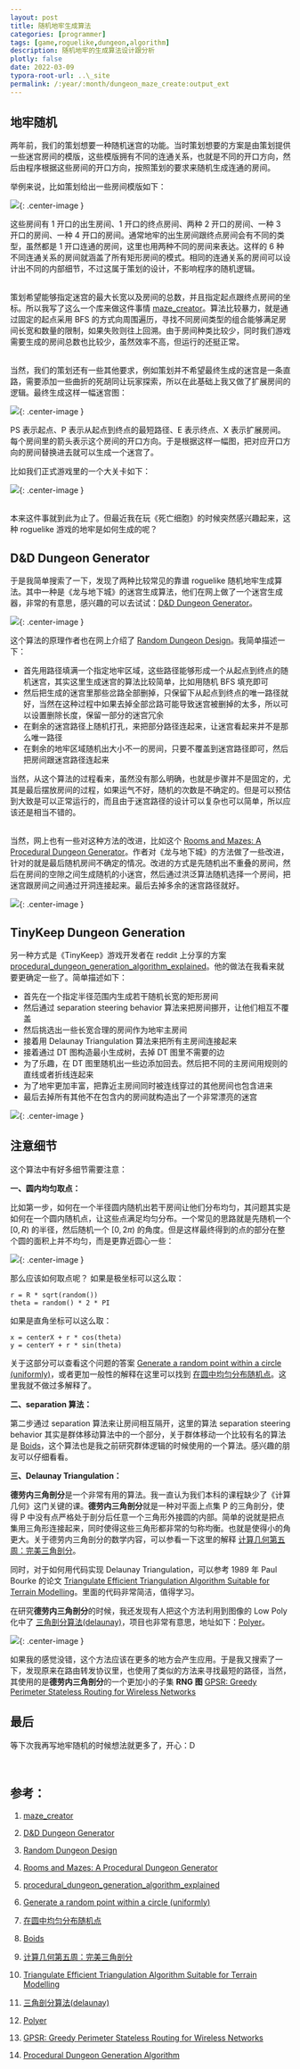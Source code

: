 ```yaml
---
layout: post
title: 随机地牢生成算法
categories: [programmer]
tags: [game,roguelike,dungeon,algorithm]
description: 随机地牢的生成算法设计跟分析
plotly: false
date: 2022-03-09
typora-root-url: ..\_site
permalink: /:year/:month/dungeon_maze_create:output_ext
---
```


地牢随机
-----

两年前，我们的策划想要一种随机迷宫的功能。当时策划想要的方案是由策划提供一些迷宫房间的模版，这些模版拥有不同的连通关系，也就是不同的开口方向，然后由程序根据这些房间的开口方向，按照策划的要求来随机生成连通的房间。

举例来说，比如策划给出一些房间模版如下：

![](/../assets/posts/QQ%E6%88%AA%E5%9B%BE20220309204913.png){: .center-image }

这些房间有 1 开口的出生房间、1 开口的终点房间、两种 2 开口的房间、一种 3 开口的房间、一种 4 开口的房间。通常地牢的出生房间跟终点房间会有不同的类型，虽然都是 1 开口连通的房间，这里也用两种不同的房间来表达。这样的 6 种不同连通关系的房间就涵盖了所有矩形房间的模式。相同的连通关系的房间可以设计出不同的内部细节，不过这属于策划的设计，不影响程序的随机逻辑。

\
策划希望能够指定迷宫的最大长宽以及房间的总数，并且指定起点跟终点房间的坐标。所以我写了这么一个库来做这件事情 [maze_creator](https://github.com/rangercyh/maze_creator)。算法比较暴力，就是通过固定的起点采用 BFS 的方式向周围遍历，寻找不同房间类型的组合能够满足房间长宽和数量的限制，如果失败则往上回溯。由于房间种类比较少，同时我们游戏需要生成的房间总数也比较少，虽然效率不高，但运行的还挺正常。

\
当然，我们的策划还有一些其他要求，例如策划并不希望最终生成的迷宫是一条直路，需要添加一些曲折的死胡同让玩家探索，所以在此基础上我又做了扩展房间的逻辑。最终生成这样一幅迷宫图：

![](/../assets/posts/QQ%E6%88%AA%E5%9B%BE20220309210146.png){: .center-image }

PS 表示起点、P 表示从起点到终点的最短路径、E 表示终点、X 表示扩展房间。每个房间里的箭头表示这个房间的开口方向。于是根据这样一幅图，把对应开口方向的房间替换进去就可以生成一个迷宫了。

比如我们正式游戏里的一个大关卡如下：

![](/../assets/posts/QQ%E6%88%AA%E5%9B%BE20220309211542.png){: .center-image }

\
本来这件事就到此为止了。但最近我在玩《死亡细胞》的时候突然感兴趣起来，这种 roguelike 游戏的地牢是如何生成的呢？

D&D Dungeon Generator
-----

于是我简单搜索了一下，发现了两种比较常见的靠谱 roguelike 随机地牢生成算法。其中一种是《龙与地下城》的迷宫生成算法，他们在网上做了一个迷宫生成器，非常的有意思，感兴趣的可以去试试：[D&D Dungeon Generator](https://www.myth-weavers.com/generate_dungeon.php)。

![](/../assets/posts/QQ%E6%88%AA%E5%9B%BE20220309221359.png){: .center-image }

这个算法的原理作者也在网上介绍了 [Random Dungeon Design](http://web.archive.org/web/20080203123815/www.aarg.net/~minam/dungeon_design.html)。我简单描述一下：

+ 首先用路径填满一个指定地牢区域，这些路径能够形成一个从起点到终点的随机迷宫，其实这里生成迷宫的算法比较简单，比如用随机 BFS 填充即可
+ 然后把生成的迷宫里那些岔路全部删掉，只保留下从起点到终点的唯一路径就好，当然在这种过程中如果去掉全部岔路可能导致迷宫被删掉的太多，所以可以设置删除长度，保留一部分的迷宫冗余
+ 在剩余的迷宫路径上随机打孔，来把部分路径连起来，让迷宫看起来并不是那么唯一路径
+ 在剩余的地牢区域随机出大小不一的房间，只要不覆盖到迷宫路径即可，然后把房间跟迷宫路径连起来

当然，从这个算法的过程看来，虽然没有那么明确，也就是步骤并不是固定的，尤其是最后摆放房间的过程，如果运气不好，随机的次数是不确定的。但是可以预估到大致是可以正常运行的，而且由于迷宫路径的设计可以复杂也可以简单，所以应该还是相当不错的。

\
当然，网上也有一些对这种方法的改进，比如这个 [Rooms and Mazes: A Procedural Dungeon Generator](http://journal.stuffwithstuff.com/2014/12/21/rooms-and-mazes/)。作者对《龙与地下城》的方法做了一些改进，针对的就是最后随机房间不确定的情况。改进的方式是先随机出不重叠的房间，然后在房间的空隙之间生成随机的小迷宫，然后通过洪泛算法随机选择一个房间，把迷宫跟房间之间通过开洞连接起来。最后去掉多余的迷宫路径就好。

![](/../assets/posts/QQ%E6%88%AA%E5%9B%BE20220309221518.png){: .center-image }

TinyKeep Dungeon Generation
------

另一种方式是《TinyKeep》游戏开发者在 reddit 上分享的方案 [procedural_dungeon_generation_algorithm_explained](https://www.reddit.com/r/gamedev/comments/1dlwc4/procedural_dungeon_generation_algorithm_explained/)。他的做法在我看来就要更确定一些了。简单描述如下：

+ 首先在一个指定半径范围内生成若干随机长宽的矩形房间
+ 然后通过 separation steering behavior 算法来把房间挪开，让他们相互不覆盖
+ 然后挑选出一些长宽合理的房间作为地牢主房间
+ 接着用 Delaunay Triangulation 算法来把所有主房间连接起来
+ 接着通过 DT 图构造最小生成树，去掉 DT 图里不需要的边
+ 为了乐趣，在 DT 图里随机出一些边添加回去。然后把不同的主房间用规则的直线或者折线连起来
+ 为了地牢更加丰富，把靠近主房间同时被连线穿过的其他房间也包含进来
+ 最后去掉所有其他不在包含内的房间就构造出了一个非常漂亮的迷宫

![](/../assets/posts/GKO8EUG.gif){: .center-image }

注意细节
-----

这个算法中有好多细节需要注意：

**一、圆内均匀取点：**

比如第一步，如何在一个半径圆内随机出若干房间让他们分布均匀，其问题其实是如何在一个圆内随机点，让这些点满足均匀分布。一个常见的思路就是先随机一个 $[0,R)$ 的半径，然后随机一个 $[0, 2π)$ 的角度。但是这样最终得到的点的部分在整个圆的面积上并不均匀，而是更靠近圆心一些：

![](/../assets/posts/QQ%E6%88%AA%E5%9B%BE20220309222311.png){: .center-image }

那么应该如何取点呢？
如果是极坐标可以这么取：
```
r = R * sqrt(random())
theta = random() * 2 * PI
```
如果是直角坐标可以这么取：
```
x = centerX + r * cos(theta)
y = centerY + r * sin(theta)
```

关于这部分可以查看这个问题的答案 [Generate a random point within a circle (uniformly)](https://stackoverflow.com/questions/5837572/generate-a-random-point-within-a-circle-uniformly)，或者更加一般性的解释在这里可以找到 [在圆中均匀分布随机点](https://zhuanlan.zhihu.com/p/447898464)。这里我就不做过多解释了。

**二、separation 算法：**

第二步通过 separation 算法来让房间相互隔开，这里的算法 separation steering behavior 其实是群体移动算法中的一个部分，关于群体移动一个比较有名的算法是 [Boids](https://www.red3d.com/cwr/boids/)，这个算法也是我之前研究群体逻辑的时候使用的一个算法。感兴趣的朋友可以仔细看看。

**三、Delaunay Triangulation：**

**德劳内三角剖分**是一个非常有用的算法。我一直认为我们本科的课程缺少了《计算几何》这门关键的课。**德劳内三角剖分**就是一种对平面上点集 P 的三角剖分，使得 P 中没有点严格处于剖分后任意一个三角形外接圆的内部。简单的说就是把点集用三角形连接起来，同时使得这些三角形都非常的匀称均衡。也就是使得小的角更大。关于德劳内三角剖分的数学内容，可以参看一下这里的解释 [计算几何第五周：完美三角剖分](https://zhuanlan.zhihu.com/p/34158974)。

同时，对于如何用代码实现 Delaunay Triangulation，可以参考 1989 年 Paul Bourke 的论文 [Triangulate Efficient Triangulation Algorithm Suitable for Terrain Modelling](http://paulbourke.net/papers/triangulate/)。里面的代码非常简洁，值得学习。

在研究**德劳内三角剖分**的时候，我还发现有人把这个方法利用到图像的 Low Poly 化中了 [三角剖分算法(delaunay)](https://www.cnblogs.com/zhiyishou/p/4430017.html)，项目也非常有意思，地址如下：[Polyer](https://github.com/zhiyishou/polyer)。

![](/../assets/posts/160856040734806.jpg){: .center-image }

如果我的感觉没错，这个方法应该在更多的地方会产生应用。于是我又搜索了一下，发现原来在路由转发协议里，也使用了类似的方法来寻找最短的路径，当然，其使用的是**德劳内三角剖分**的一个更加小的子集 **RNG 图** [GPSR: Greedy Perimeter Stateless Routing for Wireless Networks](http://www.eecs.harvard.edu/~htk/publication/2000-mobi-karp-kung.pdf)

最后
-----

等下次我再写地牢随机的时候想法就更多了，开心：D

<br>

参考：
------

1. [maze_creator](https://github.com/rangercyh/maze_creator)

2. [D&D Dungeon Generator](https://www.myth-weavers.com/generate_dungeon.php)

3. [Random Dungeon Design](http://web.archive.org/web/20080203123815/www.aarg.net/~minam/dungeon_design.html)

4. [Rooms and Mazes: A Procedural Dungeon Generator](http://journal.stuffwithstuff.com/2014/12/21/rooms-and-mazes/)

5. [procedural_dungeon_generation_algorithm_explained](https://www.reddit.com/r/gamedev/comments/1dlwc4/procedural_dungeon_generation_algorithm_explained/)

6. [Generate a random point within a circle (uniformly)](https://stackoverflow.com/questions/5837572/generate-a-random-point-within-a-circle-uniformly)

7. [在圆中均匀分布随机点](https://zhuanlan.zhihu.com/p/447898464)

8. [Boids](https://www.red3d.com/cwr/boids/)

9. [计算几何第五周：完美三角剖分](https://zhuanlan.zhihu.com/p/34158974)

10. [Triangulate Efficient Triangulation Algorithm Suitable for Terrain Modelling](http://paulbourke.net/papers/triangulate/)

11. [三角剖分算法(delaunay)](https://www.cnblogs.com/zhiyishou/p/4430017.html)

12. [Polyer](https://github.com/zhiyishou/polyer)

13. [GPSR: Greedy Perimeter Stateless Routing for Wireless Networks](http://www.eecs.harvard.edu/~htk/publication/2000-mobi-karp-kung.pdf)

14. [Procedural Dungeon Generation Algorithm](https://www.gamedeveloper.com/programming/procedural-dungeon-generation-algorithm)

